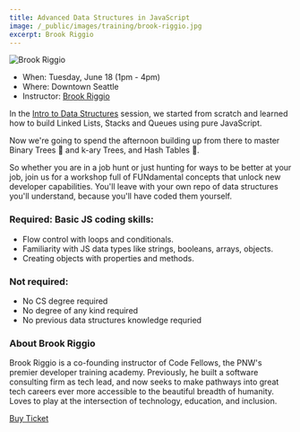```yaml
---
title: Advanced Data Structures in JavaScript
image: /_public/images/training/brook-riggio.jpg
excerpt: Brook Riggio
---
```

![Brook Riggio](/_public/images/sharing/2024/trainings/advanced-data-structures.png)

* When: Tuesday, June 18 (1pm - 4pm)
* Where: Downtown Seattle
* Instructor: [Brook Riggio](https://www.linkedin.com/in/brookr/)

In the [Intro to Data Structures](./intro-data-structures) session, we started from scratch and learned how to build Linked Lists, Stacks and Queues using pure JavaScript. 

Now we're going to spend the afternoon building up from there to master Binary Trees 🌴 and k-ary Trees, and Hash Tables 🧩. 

So whether you are in a job hunt or just hunting for ways to be better at your job, join us for a workshop full of FUNdamental concepts that unlock new developer capabilities. You'll leave with your own repo of data structures you'll understand, because you'll have coded them yourself. 

### Required: Basic JS coding skills: 

- Flow control with loops and conditionals.
- Familiarity with JS data types like strings, booleans, arrays, objects.
- Creating objects with properties and methods. 

### Not required:

- No CS degree required
- No degree of any kind required
- No previous data structures knowledge requried

### About Brook Riggio

Brook Riggio is a co-founding instructor of Code Fellows, the PNW's premier developer training academy. Previously, he built a software consulting firm as tech lead, and now seeks to make pathways into great tech careers ever more accessible to the beautiful breadth of humanity. Loves to play at the intersection of technology, education, and inclusion. 

<div class="cta"><a href="/2024/tickets">Buy Ticket</a></div>
